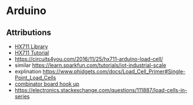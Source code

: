 # Arduino

## Attributions
* [HX711 Library](https://github.com/bogde/HX711)
* [HX711 Tutorial](http://www.instructables.com/id/How-to-Interface-HX711-Balance-Module-With-Load-Ce/)
* https://circuits4you.com/2016/11/25/hx711-arduino-load-cell/
* similar https://learn.sparkfun.com/tutorials/iot-industrial-scale
* explination https://www.phidgets.com/docs/Load_Cell_Primer#Single-Point_Load_Cells
* [combinator board hook up](https://learn.sparkfun.com/tutorials/load-cell-amplifier-hx711-breakout-hookup-guide#hardware-hookup-)
* https://electronics.stackexchange.com/questions/111887/load-cells-in-series
